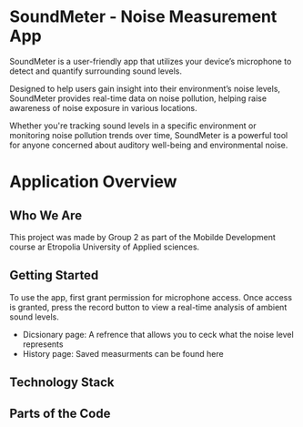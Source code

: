 # SoundMeter - Noise Measurement App

SoundMeter is a user-friendly app that utilizes your device’s microphone to detect and quantify surrounding sound levels. 

Designed to help users gain insight into their environment’s noise levels, SoundMeter provides real-time data on noise pollution, helping raise awareness of noise exposure in various locations.

Whether you're tracking sound levels in a specific environment or monitoring noise pollution trends over time, SoundMeter is a powerful tool for anyone concerned about auditory well-being and environmental noise.

# Application Overview

## Who We Are
This project was made by Group 2 as part of the Mobilde Development course ar Etropolia University of Applied sciences.

## Getting Started

To use the app, first grant permission for microphone access. Once access is granted, press the record button to view a real-time analysis of ambient sound levels.

- Dicsionary page: A refrence that allows you to ceck what the noise level represents 
- History page: Saved measurments can be found here 

## Technology Stack

## Parts of the Code
